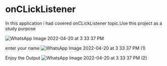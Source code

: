 # onCLickListener

In this application i had covered onCLickListener topic.Use this project as a study purpose 


![WhatsApp Image 2022-04-20 at 3 33 37 PM](https://user-images.githubusercontent.com/101108540/164204797-7d85ef01-131b-4e63-addd-f98ba149355b.jpeg)


enter your name
![WhatsApp Image 2022-04-20 at 3 33 37 PM (1)](https://user-images.githubusercontent.com/101108540/164204887-fb16c69a-829b-4e8b-806a-8d1c38f8ccc2.jpeg)

Enjoy the Output
![WhatsApp Image 2022-04-20 at 3 33 37 PM (2)](https://user-images.githubusercontent.com/101108540/164204979-b6bfce3a-c9d3-42a8-a3f7-8d6bf2b52b5a.jpeg)





